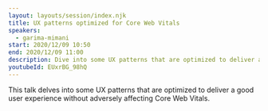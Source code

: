 ```yaml
---
layout: layouts/session/index.njk
title: UX patterns optimized for Core Web Vitals
speakers:
  - garima-mimani
start: 2020/12/09 10:50
end: 2020/12/09 11:00
description: Dive into some UX patterns that are optimized to deliver a good user experience without adversely affecting Core Web Vitals.
youtubeId: EUxrBG_98hQ
---
```


This talk delves into some UX patterns that are optimized to deliver a good user experience without adversely affecting Core Web Vitals.
